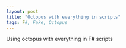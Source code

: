 ```yaml
---
layout: post
title: "Octopus with everything in scripts"
tags: F#, Fake, Octopus
---
```


Using octopus with everything in F# scripts